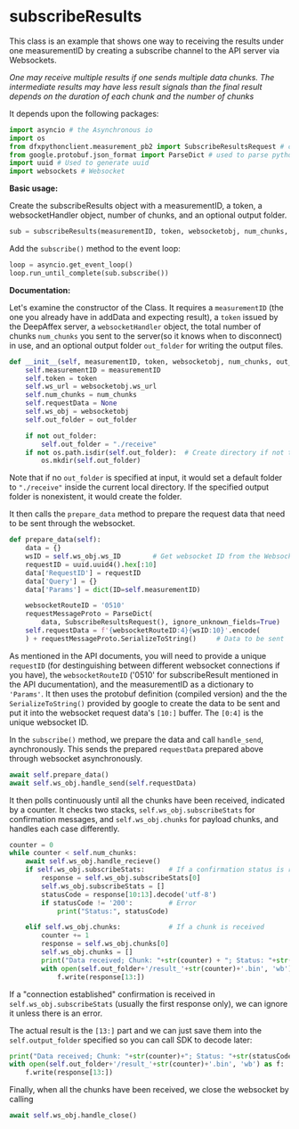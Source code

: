 # subscribeResults

This class is an example that shows one way to receiving the results under one measurementID by creating a subscribe channel to the API server via Websockets.

*One may receive multiple results if one sends multiple data chunks. The intermediate results may have less result signals than the final result depends on the duration of each chunk and the number of chunks*

It depends upon the following packages:

```python
import asyncio # the Asynchronous io 
import os
from dfxpythonclient.measurement_pb2 import SubscribeResultsRequest # compiled version of the protobuf request to subscribe to the results
from google.protobuf.json_format import ParseDict # used to parse python dictionary to protobuf
import uuid # Used to generate uuid
import websockets # Websocket 
```
**Basic usage:**

Create the subscribeResults object with a measurementID, a token, a websocketHandler object, number of chunks, and an optional output folder.
```python
sub = subscribeResults(measurementID, token, websocketobj, num_chunks, out_folder=folder)
```
Add the `subscribe()` method to the event loop:
```python
loop = asyncio.get_event_loop()
loop.run_until_complete(sub.subscribe())
```

**Documentation:**

Let's examine the constructor of the Class. It requires a `measurementID` (the one you already have in addData and expecting result), a `token` issued by the DeepAffex server, a `websocketHandler` object, the total number of chunks `num_chunks` you sent to the server(so it knows when to disconnect) in use, and an optional output folder `out_folder` for writing the output files.
```python
def __init__(self, measurementID, token, websocketobj, num_chunks, out_folder=None):
    self.measurementID = measurementID
    self.token = token
    self.ws_url = websocketobj.ws_url
    self.num_chunks = num_chunks
    self.requestData = None
    self.ws_obj = websocketobj
    self.out_folder = out_folder

    if not out_folder:
        self.out_folder = "./receive"
    if not os.path.isdir(self.out_folder):  # Create directory if not there
        os.mkdir(self.out_folder)
```
Note that if no `out_folder` is specified at input, it would set a default folder to `"./receive"` inside the current local directory. If the specified output folder is nonexistent, it would create the folder.

It then calls the `prepare_data` method to prepare the request data that need to be sent through the websocket.
```python
def prepare_data(self):
    data = {}
    wsID = self.ws_obj.ws_ID		# Get websocket ID from the WebsocketHandler object
    requestID = uuid.uuid4().hex[:10]
    data['RequestID'] = requestID
    data['Query'] = {}
    data['Params'] = dict(ID=self.measurementID)

    websocketRouteID = '0510'
    requestMessageProto = ParseDict(
        data, SubscribeResultsRequest(), ignore_unknown_fields=True)
    self.requestData = f'{websocketRouteID:4}{wsID:10}'.encode(
    ) + requestMessageProto.SerializeToString()		# Data to be sent
```

As mentioned in the API documents, you will need to provide a unique `requestID` (for destinguishing between different websocket connections if you have), the `websocketRouteID` ('0510' for subscribeResult mentioned in the API ducumentation), and the measurementID as a dictionary to `'Params'`. It then uses the protobuf definition (compiled version) and the the `SerializeToString()` provided by google to create the data to be sent and put it into the websocket request data's `[10:]` buffer. The `[0:4]` is the unique websocket ID. 

In the `subscribe()` method, we prepare the data and call `handle_send`, aynchronously. This sends the prepared `requestData` prepared above through websocket asynchronously.
```python
await self.prepare_data()
await self.ws_obj.handle_send(self.requestData)
```

It then polls continuously until all the chunks have been received, indicated by a counter. It checks two stacks, `self.ws_obj.subscribeStats` for confirmation messages, and `self.ws_obj.chunks` for payload chunks, and handles each case differently.
```python
counter = 0
while counter < self.num_chunks:
    await self.ws_obj.handle_recieve()
    if self.ws_obj.subscribeStats:		# If a confirmation status is received
        response = self.ws_obj.subscribeStats[0]
        self.ws_obj.subscribeStats = []
        statusCode = response[10:13].decode('utf-8')
        if statusCode != '200':			# Error
            print("Status:", statusCode)

    elif self.ws_obj.chunks:			# If a chunk is received
        counter += 1
        response = self.ws_obj.chunks[0]
        self.ws_obj.chunks = []
        print("Data received; Chunk: "+str(counter) + "; Status: "+str(statusCode))
        with open(self.out_folder+'/result_'+str(counter)+'.bin', 'wb') as f:	# Save the data locally
            f.write(response[13:])
```
If a "connection established" confirmation is received in `self.ws_obj.subscribeStats` (usually the first response only), we can ignore it unless there is an error.

The actual result is the `[13:]` part and we can just save them into the `self.output_folder` specified so you can call SDK to decode later:
```python
print("Data received; Chunk: "+str(counter)+"; Status: "+str(statusCode))
with open(self.out_folder+'/result_'+str(counter)+'.bin', 'wb') as f:
    f.write(response[13:])
```

Finally, when all the chunks have been received, we close the websocket by calling
```python
await self.ws_obj.handle_close()
```
